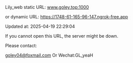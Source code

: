 Lily_web static URL: www.goley.top:1000

or dynamic URL: https://1748-61-165-96-147.ngrok-free.app

Updated at: 2025-04-19 22:29:04

If you cannot open this URL, the server might be down.

Please contact: 

goley04@foxmail.com Or Wechat:GL_yeaH